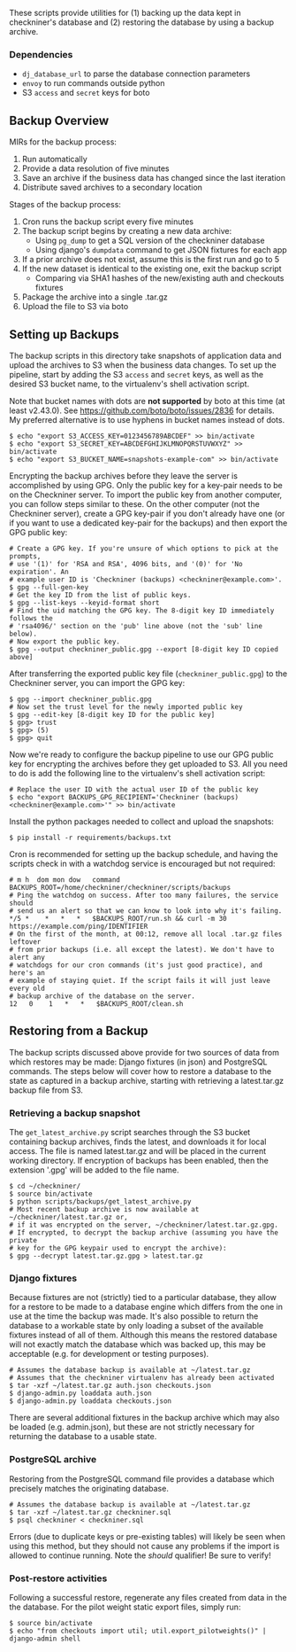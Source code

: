 These scripts provide utilities for (1) backing up the data kept in checkniner's
database and (2) restoring the database by using a backup archive.

### Dependencies ###

+ `dj_database_url` to parse the database connection parameters
+ `envoy` to run commands outside python
+ S3 `access` and `secret` keys for boto

Backup Overview
---------------

MIRs for the backup process:

1. Run automatically
2. Provide a data resolution of five minutes
3. Save an archive if the business data has changed since the last iteration
4. Distribute saved archives to a secondary location

Stages of the backup process:

1. Cron runs the backup script every five minutes
2. The backup script begins by creating a new data archive:
    + Using `pg_dump` to get a SQL version of the checkniner database
    + Using django's `dumpdata` command to get JSON fixtures for each app
3. If a prior archive does not exist, assume this is the first run and go to 5
4. If the new dataset is identical to the existing one, exit the backup script
    + Comparing via SHA1 hashes of the new/existing auth and checkouts fixtures
5. Package the archive into a single .tar.gz
6. Upload the file to S3 via boto

Setting up Backups
------------------

The backup scripts in this directory take snapshots of application data and
upload the archives to S3 when the business data changes. To set up the
pipeline, start by adding the S3 `access` and `secret` keys, as well as the
desired S3 bucket name, to the virtualenv's shell activation script.

Note that bucket names with dots are **not supported** by boto at this time
(at least v2.43.0). See https://github.com/boto/boto/issues/2836 for details.
My preferred alternative is to use hyphens in bucket names instead of dots.

```shell
$ echo "export S3_ACCESS_KEY=0123456789ABCDEF" >> bin/activate
$ echo "export S3_SECRET_KEY=ABCDEFGHIJKLMNOPQRSTUVWXYZ" >> bin/activate
$ echo "export S3_BUCKET_NAME=snapshots-example-com" >> bin/activate
```

Encrypting the backup archives before they leave the server is accomplished by
using GPG. Only the public key for a key-pair needs to be on the Checkniner
server. To import the public key from another computer, you can follow steps
similar to these. On the other computer (not the Checkniner server), create a
GPG key-pair if you don't already have one (or if you want to use a dedicated
key-pair for the backups) and then export the GPG public key:

```shell
# Create a GPG key. If you're unsure of which options to pick at the prompts,
# use '(1)' for 'RSA and RSA', 4096 bits, and '(0)' for 'No expiration'. An
# example user ID is 'Checkniner (backups) <checkniner@example.com>'.
$ gpg --full-gen-key
# Get the key ID from the list of public keys.
$ gpg --list-keys --keyid-format short
# Find the uid matching the GPG key. The 8-digit key ID immediately follows the
# 'rsa4096/' section on the 'pub' line above (not the 'sub' line below).
# Now export the public key.
$ gpg --output checkniner_public.gpg --export [8-digit key ID copied above]
```

After transferring the exported public key file (`checkniner_public.gpg`) to
the Checkniner server, you can import the GPG key:

```shell
$ gpg --import checkniner_public.gpg
# Now set the trust level for the newly imported public key
$ gpg --edit-key [8-digit key ID for the public key]
$ gpg> trust
$ gpg> (5)
$ gpg> quit
```

Now we're ready to configure the backup pipeline to use our GPG public key for
encrypting the archives before they get uploaded to S3. All you need to do is
add the following line to the virtualenv's shell activation script:

```shell
# Replace the user ID with the actual user ID of the public key
$ echo "export BACKUPS_GPG_RECIPIENT='Checkniner (backups) <checkniner@example.com>'" >> bin/activate
```

Install the python packages needed to collect and upload the snapshots:

```shell
$ pip install -r requirements/backups.txt
```

Cron is recommended for setting up the backup schedule, and having the scripts
check in with a watchdog service is encouraged but not required:

```shell
# m h  dom mon dow   command
BACKUPS_ROOT=/home/checkniner/checkniner/scripts/backups
# Ping the watchdog on success. After too many failures, the service should
# send us an alert so that we can know to look into why it's failing.
*/5 *    *   *   *   $BACKUPS_ROOT/run.sh && curl -m 30 https://example.com/ping/IDENTIFIER
# On the first of the month, at 00:12, remove all local .tar.gz files leftover
# from prior backups (i.e. all except the latest). We don't have to alert any
# watchdogs for our cron commands (it's just good practice), and here's an
# example of staying quiet. If the script fails it will just leave every old
# backup archive of the database on the server.
12   0    1   *   *   $BACKUPS_ROOT/clean.sh
```

Restoring from a Backup
-----------------------

The backup scripts discussed above provide for two sources of data from which
restores may be made: Django fixtures (in json) and PostgreSQL commands. The
steps below will cover how to restore a database to the state as captured in a
backup archive, starting with retrieving a latest.tar.gz backup file from S3.

### Retrieving a backup snapshot ###

The `get_latest_archive.py` script searches through the S3 bucket containing
backup archives, finds the latest, and downloads it for local access. The file
is named latest.tar.gz and will be placed in the current working directory. If
encryption of backups has been enabled, then the extension '.gpg' will be added
to the file name.

```shell
$ cd ~/checkniner/
$ source bin/activate
$ python scripts/backups/get_latest_archive.py
# Most recent backup archive is now available at ~/checkniner/latest.tar.gz or,
# if it was encrypted on the server, ~/checkniner/latest.tar.gz.gpg.
# If encrypted, to decrypt the backup archive (assuming you have the private
# key for the GPG keypair used to encrypt the archive):
$ gpg --decrypt latest.tar.gz.gpg > latest.tar.gz
```

### Django fixtures ###

Because fixtures are not (strictly) tied to a particular database, they allow
for a restore to be made to a database engine which differs from the one in use
at the time the backup was made. It's also possible to return the database to a
workable state by only loading a subset of the available fixtures instead of
all of them. Although this means the restored database will not exactly match
the database which was backed up, this may be acceptable (e.g. for development
or testing purposes).

```shell
# Assumes the database backup is available at ~/latest.tar.gz
# Assumes that the checkniner virtualenv has already been activated
$ tar -xzf ~/latest.tar.gz auth.json checkouts.json
$ django-admin.py loaddata auth.json
$ django-admin.py loaddata checkouts.json
```

There are several additional fixtures in the backup archive which may also be
loaded (e.g. admin.json), but these are not strictly necessary for returning
the database to a usable state.

### PostgreSQL archive ###

Restoring from the PostgreSQL command file provides a database which precisely
matches the originating database.

```shell
# Assumes the database backup is available at ~/latest.tar.gz
$ tar -xzf ~/latest.tar.gz checkniner.sql
$ psql checkniner < checkniner.sql
```

Errors (due to duplicate keys or pre-existing tables) will likely be seen when
using this method, but they should not cause any problems if the import is
allowed to continue running. Note the _should_ qualifier! Be sure to verify!

### Post-restore activities ###

Following a successful restore, regenerate any files created from data in the
the database. For the pilot weight static export files, simply run:

```shell
$ source bin/activate
$ echo "from checkouts import util; util.export_pilotweights()" | django-admin shell
```
